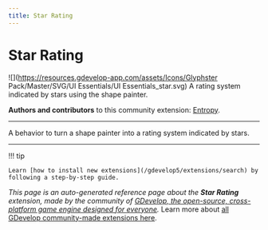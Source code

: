 ```yaml
---
title: Star Rating
---
```

# Star Rating

![](https://resources.gdevelop-app.com/assets/Icons/Glyphster Pack/Master/SVG/UI Essentials/UI Essentials_star.svg)
A rating system indicated by stars using the shape painter.

**Authors and contributors** to this community extension: [Entropy](https://gd.games/Entropy).

---

A behavior to turn a shape painter into a rating system indicated by stars.

---

!!! tip

    Learn [how to install new extensions](/gdevelop5/extensions/search) by following a step-by-step guide.

*This page is an auto-generated reference page about the **Star Rating** extension, made by the community of [GDevelop, the open-source, cross-platform game engine designed for everyone](https://gdevelop.io/).* Learn more about [all GDevelop community-made extensions here](/gdevelop5/extensions).
